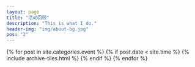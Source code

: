 ```yaml
---
layout: page
title: "活动回顾"
description: "This is what I do."
header-img: "img/about-bg.jpg"
pos: "2"
---
```


<div class="tiles">
{% for post in site.categories.event %} {% if post.date < site.time %}
  {% include archive-tiles.html %}
{% endif %} {% endfor %}
</div><!-- /.tiles -->
